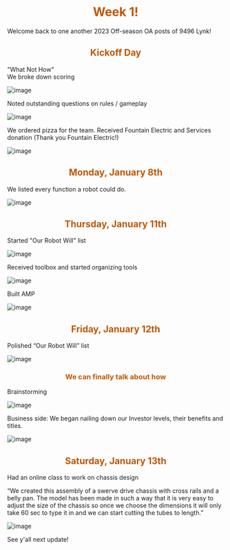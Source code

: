 <div>
<div align="center">
<h1><span style="color:#bf5700">Week 1!</span></h1>
</div>

Welcome back to one another 2023 Off-season OA posts of 9496 Lynk!

<div>
<div align="center">
<h2><span style="color:#bf5700">Kickoff Day</span></h2>
</div>

"What Not How" <br>
We broke down scoring <br>

![image](https://cdn.discordapp.com/attachments/1106366365130035228/1193385010699436083/20240106_134009.jpg?ex=65befa66&is=65ac8566&hm=19d071d803e224fda8238c634b834a9835c8b1b1441f849382c0a7a072b0ee0e&) <br>

Noted outstanding questions on rules / gameplay <br>

![image](https://cdn.discordapp.com/attachments/1106366365130035228/1193317371893530674/rn_image_picker_lib_temp_f3308df6-9583-45e1-adda-d291a94cb2c6.jpg?ex=65bebb68&is=65ac4668&hm=d1a78c5d123659232c7ba470809a483287f5926331250a83a9ec130335159dd9&)

We ordered pizza for the team.
Received Fountain Electric and Services donation (Thank you Fountain Electric!) <br>

![image](https://cdn.discordapp.com/attachments/1166768540364324864/1199361765209809068/kickoff_3.jpg?ex=65c243af&is=65afceaf&hm=3ae939662ff9f115d6e276685c322b514b8382f3ac79b40373bec936e5dd72ed&) <br>

<div>
<div align="center">
<h2><span style="color:#bf5700">Monday, January 8th</span></h2>
</div>

We listed every function a robot could do. <br>

![image](https://media.discordapp.net/attachments/1106366365130035228/1194398432949960784/ABLVV84l0F7c0zbs11s7yzbjIhJAAUNx6vPi_PQO7R9VoTj2Pn6ZVXDUIQBnZww2033-h1297-s-no-gm.png?ex=65b96fb9&is=65a6fab9&hm=622c204507c7e9c287d152c8bb8dc6f0dbd91fcf7ad8ba6ae8b1b9db869e59ea&=&format=webp&quality=lossless&width=708&height=452) <br>

<div>
<div align="center">
<h2><span style="color:#bf5700">Thursday, January 11th</span></h2>
</div>

Started "Our Robot Will" list <br>

![image](https://cdn.discordapp.com/attachments/1106366365130035228/1195189403136557106/ABLVV87S4ucSgMbKzmRgeoPMEjd_-Yv3xCPpylLErr6pwNSYi9NMcQoeVqEfbAw2847-h2143-s-no.png?ex=65bc505f&is=65a9db5f&hm=960e402349998ad9b80105859aae2cb063b025757087895b66c15438062bd416&) <br>

Received toolbox and started organizing tools <br>

![image](https://cdn.discordapp.com/attachments/1166768540364324864/1199363421624352848/unnamed.png?ex=65c2453a&is=65afd03a&hm=0d40f642258df7405e8cf8515cecd6c6340f15fd78e69ab5ba6951d159187386&) <br>

Built AMP <br>

![image](https://cdn.discordapp.com/attachments/1166768540364324864/1199363582689812570/unnamed.png?ex=65c24561&is=65afd061&hm=6e4eddf69883d0e93c4829ba7205f255c5404dc1b6037f182ac66dec8ac38240&) <br>

<div>
<div align="center">
<h2><span style="color:#bf5700">Friday, January 12th</span></h2>
</div>

Polished “Our Robot Will” list <br>

![image](https://cdn.discordapp.com/attachments/1166768540364324864/1199363906712379442/unnamed.png?ex=65c245ae&is=65afd0ae&hm=60bfc3f5ec70de0e76cc2adf2181e0f3f7a65849147f1b8182c7821bc623aada&) <br>

<div>
<div align="center">
<h3><span style="color:#bf5700">We can finally talk about how</span></h3>
</div>

Brainstorming

![image](https://cdn.discordapp.com/attachments/1166768540364324864/1199364346858438758/unnamed.png?ex=65c24617&is=65afd117&hm=9ce59f371693895057ef0873c9bc5c586ccd70701c2ba1bb3fe1434498b5c770&) <br>

Business side: We began nailing down our Investor levels, their benefits and titles.

![image](https://cdn.discordapp.com/attachments/1166768540364324864/1199364568674205756/unnamed.png?ex=65c2464c&is=65afd14c&hm=3815b806b9d3fb0daf306811734fef92671fd2be3d92631d56241b5768c74f42&) <br>

<div>
<div align="center">
<h2><span style="color:#bf5700">Saturday, January 13th</span></h2>
</div>

Had an online class to work on chassis design <br>

“We created this assembly of a swerve drive chassis with cross rails and a belly pan. The model has been made in such a way that it is very easy to adjust the size of the chassis so once we choose the dimensions it will only take 60 sec to type it in and we can start cutting the tubes to length.” <br>

![image](https://cdn.discordapp.com/attachments/1166768540364324864/1199365114692907100/unnamed.png?ex=65c246ce&is=65afd1ce&hm=7fa62e5caf4b34f6fdd2a7d4a4db6e03b6db2b1ccf2cc8e38110c6ef05dd9af1&) <br>

See y'all next update!